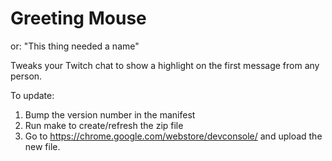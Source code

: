 Greeting Mouse
==============

or: "This thing needed a name"

Tweaks your Twitch chat to show a highlight on the first message from any
person.

To update:
1. Bump the version number in the manifest
2. Run make to create/refresh the zip file
3. Go to https://chrome.google.com/webstore/devconsole/ and upload the new file.
